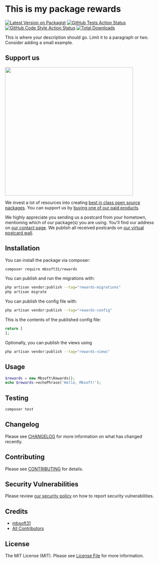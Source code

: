 # This is my package rewards

[![Latest Version on Packagist](https://img.shields.io/packagist/v/mbsoft31/rewards.svg?style=flat-square)](https://packagist.org/packages/mbsoft31/rewards)
[![GitHub Tests Action Status](https://img.shields.io/github/actions/workflow/status/mbsoft31/rewards/run-tests.yml?branch=main&label=tests&style=flat-square)](https://github.com/mbsoft31/rewards/actions?query=workflow%3Arun-tests+branch%3Amain)
[![GitHub Code Style Action Status](https://img.shields.io/github/actions/workflow/status/mbsoft31/rewards/fix-php-code-style-issues.yml?branch=main&label=code%20style&style=flat-square)](https://github.com/mbsoft31/rewards/actions?query=workflow%3A"Fix+PHP+code+style+issues"+branch%3Amain)
[![Total Downloads](https://img.shields.io/packagist/dt/mbsoft31/rewards.svg?style=flat-square)](https://packagist.org/packages/mbsoft31/rewards)

This is where your description should go. Limit it to a paragraph or two. Consider adding a small example.

## Support us

[<img src="https://github-ads.s3.eu-central-1.amazonaws.com/rewards.jpg?t=1" width="419px" />](https://spatie.be/github-ad-click/rewards)

We invest a lot of resources into creating [best in class open source packages](https://spatie.be/open-source). You can support us by [buying one of our paid products](https://spatie.be/open-source/support-us).

We highly appreciate you sending us a postcard from your hometown, mentioning which of our package(s) you are using. You'll find our address on [our contact page](https://spatie.be/about-us). We publish all received postcards on [our virtual postcard wall](https://spatie.be/open-source/postcards).

## Installation

You can install the package via composer:

```bash
composer require mbsoft31/rewards
```

You can publish and run the migrations with:

```bash
php artisan vendor:publish --tag="rewards-migrations"
php artisan migrate
```

You can publish the config file with:

```bash
php artisan vendor:publish --tag="rewards-config"
```

This is the contents of the published config file:

```php
return [
];
```

Optionally, you can publish the views using

```bash
php artisan vendor:publish --tag="rewards-views"
```

## Usage

```php
$rewards = new Mbsoft\Rewards();
echo $rewards->echoPhrase('Hello, Mbsoft!');
```

## Testing

```bash
composer test
```

## Changelog

Please see [CHANGELOG](CHANGELOG.md) for more information on what has changed recently.

## Contributing

Please see [CONTRIBUTING](CONTRIBUTING.md) for details.

## Security Vulnerabilities

Please review [our security policy](../../security/policy) on how to report security vulnerabilities.

## Credits

- [mbsoft31](https://github.com/mbsoft31)
- [All Contributors](../../contributors)

## License

The MIT License (MIT). Please see [License File](LICENSE.md) for more information.
